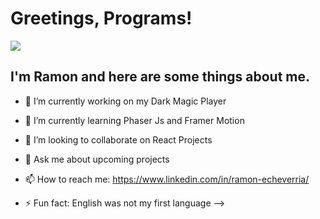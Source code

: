 # Greetings, Programs!

<img src="https://cdn.pixabay.com/photo/2020/05/12/17/11/fantasy-5164046_960_720.jpg">

## I'm Ramon and here are some things about me.

- 🔭 I’m currently working on my Dark Magic Player
- 🌱 I’m currently learning Phaser Js and Framer Motion
- 👯 I’m looking to collaborate on React Projects

- 💬 Ask me about upcoming projects
- 📫 How to reach me: https://www.linkedin.com/in/ramon-echeverria/

- ⚡ Fun fact: English was not my first language
  -->
